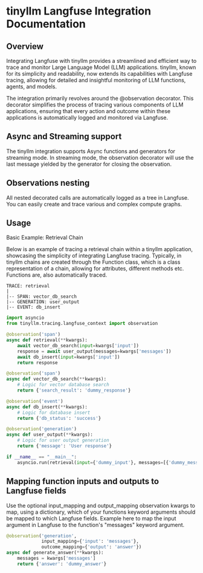 # tinyllm Langfuse Integration Documentation
## Overview

Integrating Langfuse with tinyllm provides a streamlined and efficient
way to trace and monitor Large Language Model (LLM) applications. 
tinyllm, known for its simplicity and readability, now extends its 
capabilities with Langfuse tracing, allowing for detailed and 
insightful monitoring of LLM functions, agents, and models.

The integration primarily revolves around the @observation 
decorator. This decorator simplifies the process 
of tracing various components of LLM applications, ensuring 
that every action and outcome within these applications is 
automatically logged and monitored via Langfuse.

## Async and Streaming support
The tinyllm integration supports Async functions and generators for streaming mode.
In streaming mode, the observation decorator will use the last message yielded by 
the generator for closing the observation. 

## Observations nesting

All nested decorated calls are automatically logged as a tree in 
Langfuse. You can easily create and trace various and complex
compute graphs.

## Usage


Basic Example: Retrieval Chain

Below is an example of tracing a retrieval chain within a tinyllm application, showcasing the simplicity of integrating Langfuse tracing.
Typically, in tinyllm chains are created through the Function class, which is a class representation of a chain, allowing
for attributes, different methods etc. Functions are, also automatically traced.

```
TRACE: retrieval
|
|-- SPAN: vector_db_search
|-- GENERATION: user_output
|-- EVENT: db_insert
```
```python
import asyncio
from tinyllm.tracing.langfuse_context import observation

@observation('span')
async def retrieval(**kwargs):
    await vector_db_search(input=kwargs['input'])
    response = await user_output(messages=kwargs['messages'])
    await db_insert(input=kwargs['input'])
    return response

@observation('span')
async def vector_db_search(**kwargs):
    # Logic for vector database search
    return {'search_result': 'dummy_response'}

@observation('event')
async def db_insert(**kwargs):
    # Logic for database insert
    return {'db_status': 'success'}

@observation('generation')
async def user_output(**kwargs):
    # Logic for user output generation
    return {'message': 'User response'}

if __name__ == "__main__":
    asyncio.run(retrieval(input={'dummy_input'}, messages=[{'dummy_message'}]))

```



## Mapping function inputs and outputs to Langfuse fields

Use the optional input_mapping and output_mapping observation kwargs 
to map, using a dictionary, which of your functions keyword arguments 
should be mapped to which Langfuse fields. 
Example here to map the input argument in Langfuse to the function's 
"messages" keyword argument.
```python
@observation('generation', 
             input_mapping={'input': 'messages'},
             outcome_mapping={'output': 'answer'})
async def generate_answer(**kwargs):
    messages = kwargs['messages']
    return {'answer': 'dummy_answer'}
```
